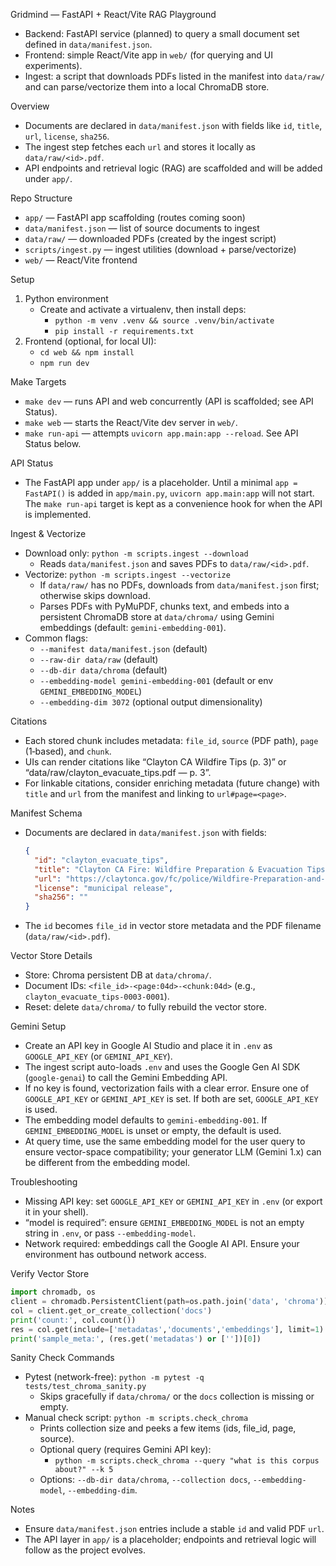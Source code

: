 Gridmind — FastAPI + React/Vite RAG Playground

- Backend: FastAPI service (planned) to query a small document set defined in `data/manifest.json`.
- Frontend: simple React/Vite app in `web/` (for querying and UI experiments).
- Ingest: a script that downloads PDFs listed in the manifest into `data/raw/` and can parse/vectorize them into a local ChromaDB store.

Overview
- Documents are declared in `data/manifest.json` with fields like `id`, `title`, `url`, `license`, `sha256`.
- The ingest step fetches each `url` and stores it locally as `data/raw/<id>.pdf`.
- API endpoints and retrieval logic (RAG) are scaffolded and will be added under `app/`.

Repo Structure
- `app/` — FastAPI app scaffolding (routes coming soon)
- `data/manifest.json` — list of source documents to ingest
- `data/raw/` — downloaded PDFs (created by the ingest script)
- `scripts/ingest.py` — ingest utilities (download + parse/vectorize)
- `web/` — React/Vite frontend

Setup
1) Python environment
   - Create and activate a virtualenv, then install deps:
     - `python -m venv .venv && source .venv/bin/activate`
     - `pip install -r requirements.txt`
2) Frontend (optional, for local UI):
   - `cd web && npm install`
   - `npm run dev`

Make Targets
- `make dev` — runs API and web concurrently (API is scaffolded; see API Status).
- `make web` — starts the React/Vite dev server in `web/`.
- `make run-api` — attempts `uvicorn app.main:app --reload`. See API Status below.

API Status
- The FastAPI app under `app/` is a placeholder. Until a minimal `app = FastAPI()` is added in `app/main.py`, `uvicorn app.main:app` will not start. The `make run-api` target is kept as a convenience hook for when the API is implemented.

Ingest & Vectorize
- Download only: `python -m scripts.ingest --download`
  - Reads `data/manifest.json` and saves PDFs to `data/raw/<id>.pdf`.
- Vectorize: `python -m scripts.ingest --vectorize`
  - If `data/raw/` has no PDFs, downloads from `data/manifest.json` first; otherwise skips download.
  - Parses PDFs with PyMuPDF, chunks text, and embeds into a persistent ChromaDB store at `data/chroma/` using Gemini embeddings (default: `gemini-embedding-001`).
- Common flags:
  - `--manifest data/manifest.json` (default)
  - `--raw-dir data/raw` (default)
  - `--db-dir data/chroma` (default)
  - `--embedding-model gemini-embedding-001` (default or env `GEMINI_EMBEDDING_MODEL`)
  - `--embedding-dim 3072` (optional output dimensionality)

Citations
- Each stored chunk includes metadata: `file_id`, `source` (PDF path), `page` (1‑based), and `chunk`.
- UIs can render citations like “Clayton CA Wildfire Tips (p. 3)” or “data/raw/clayton_evacuate_tips.pdf — p. 3”.
- For linkable citations, consider enriching metadata (future change) with `title` and `url` from the manifest and linking to `url#page=<page>`.

Manifest Schema
- Documents are declared in `data/manifest.json` with fields:
  ```json
  {
    "id": "clayton_evacuate_tips",
    "title": "Clayton CA Fire: Wildfire Preparation & Evacuation Tips",
    "url": "https://claytonca.gov/fc/police/Wildfire-Preparation-and-Evacuation-Tips.pdf",
    "license": "municipal release",
    "sha256": ""
  }
  ```
- The `id` becomes `file_id` in vector store metadata and the PDF filename (`data/raw/<id>.pdf`).

Vector Store Details
- Store: Chroma persistent DB at `data/chroma/`.
- Document IDs: `<file_id>-<page:04d>-<chunk:04d>` (e.g., `clayton_evacuate_tips-0003-0001`).
- Reset: delete `data/chroma/` to fully rebuild the vector store.

Gemini Setup
- Create an API key in Google AI Studio and place it in `.env` as `GOOGLE_API_KEY` (or `GEMINI_API_KEY`).
- The ingest script auto-loads `.env` and uses the Google Gen AI SDK (`google-genai`) to call the Gemini Embedding API.
- If no key is found, vectorization fails with a clear error. Ensure one of `GOOGLE_API_KEY` or `GEMINI_API_KEY` is set. If both are set, `GOOGLE_API_KEY` is used.
- The embedding model defaults to `gemini-embedding-001`. If `GEMINI_EMBEDDING_MODEL` is unset or empty, the default is used.
- At query time, use the same embedding model for the user query to ensure vector-space compatibility; your generator LLM (Gemini 1.x) can be different from the embedding model.

Troubleshooting
- Missing API key: set `GOOGLE_API_KEY` or `GEMINI_API_KEY` in `.env` (or export it in your shell).
- “model is required”: ensure `GEMINI_EMBEDDING_MODEL` is not an empty string in `.env`, or pass `--embedding-model`.
- Network required: embeddings call the Google AI API. Ensure your environment has outbound network access.

Verify Vector Store
```python
import chromadb, os
client = chromadb.PersistentClient(path=os.path.join('data', 'chroma'))
col = client.get_or_create_collection('docs')
print('count:', col.count())
res = col.get(include=['metadatas','documents','embeddings'], limit=1)
print('sample_meta:', (res.get('metadatas') or [''])[0])
```

Sanity Check Commands
- Pytest (network-free): `python -m pytest -q tests/test_chroma_sanity.py`
  - Skips gracefully if `data/chroma/` or the `docs` collection is missing or empty.
- Manual check script: `python -m scripts.check_chroma`
  - Prints collection size and peeks a few items (ids, file_id, page, source).
  - Optional query (requires Gemini API key):
    - `python -m scripts.check_chroma --query "what is this corpus about?" --k 5`
  - Options: `--db-dir data/chroma`, `--collection docs`, `--embedding-model`, `--embedding-dim`.

Notes
- Ensure `data/manifest.json` entries include a stable `id` and valid PDF `url`.
- The API layer in `app/` is a placeholder; endpoints and retrieval logic will follow as the project evolves.
